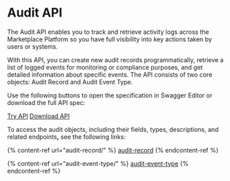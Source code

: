 # Audit API

The Audit API enables you to track and retrieve activity logs across the Marketplace Platform so you have full visibility into key actions taken by users or systems.

With this API, you can create new audit records programmatically, retrieve a list of logged events for monitoring or compliance purposes, and get detailed information about specific events. The API consists of two core objects: Audit Record and Audit Event Type.&#x20;

Use the following buttons to open the specification in Swagger Editor or download the full API spec:

<a href="https://editor-next.swagger.io/?url=https://api.platform.softwareone.com/public/v1/audit/openapi.json" class="button primary" data-icon="up-right-from-square">Try API</a>  <a href="https://api.platform.softwareone.com/public/v1/audit/openapi.json" class="button primary" data-icon="arrow-down">Download API</a>

To access the audit objects, including their fields, types, descriptions, and related endpoint&#x73;**,** see the following links:

{% content-ref url="audit-record/" %}
[audit-record](audit-record/)
{% endcontent-ref %}

{% content-ref url="audit-event-type/" %}
[audit-event-type](audit-event-type/)
{% endcontent-ref %}
